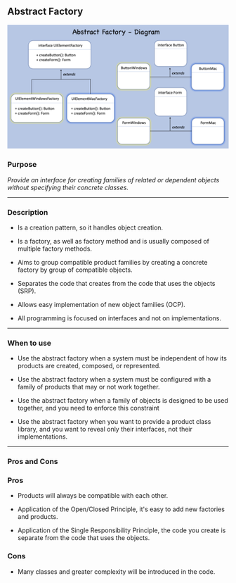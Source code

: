 ## Abstract Factory

![Factory Method](./diagram/abstract-factory-diagram.png)

### Purpose

*Provide an interface for creating families of related or dependent objects
without specifying their concrete classes.*

---

### Description

- Is a creation pattern, so it handles object creation.


- Is a factory, as well as factory method and is usually
composed of multiple factory methods.


- Aims to group compatible product families by creating a concrete factory
by group of compatible objects.


- Separates the code that creates from the code that uses the objects (SRP).


- Allows easy implementation of new object families (OCP).


- All programming is focused on interfaces and not on implementations.

---

### When to use

- Use the abstract factory when a system must be independent of how its products are created, composed, or represented.


- Use the abstract factory when a system must be configured with a family of products that may or not work together.


- Use the abstract factory when a family of objects is designed to be used together, 
and you need to enforce this constraint


- Use the abstract factory when you want to provide a product class library,
and you want to reveal only their interfaces, not their implementations.

---

### Pros and Cons

### Pros

- Products will always be compatible with each other.


- Application of the Open/Closed Principle, it's easy to add new factories and products.


- Application of the Single Responsibility Principle,
the code you create is separate from the code that uses the objects.


### Cons

- Many classes and greater complexity will be introduced in the code.
